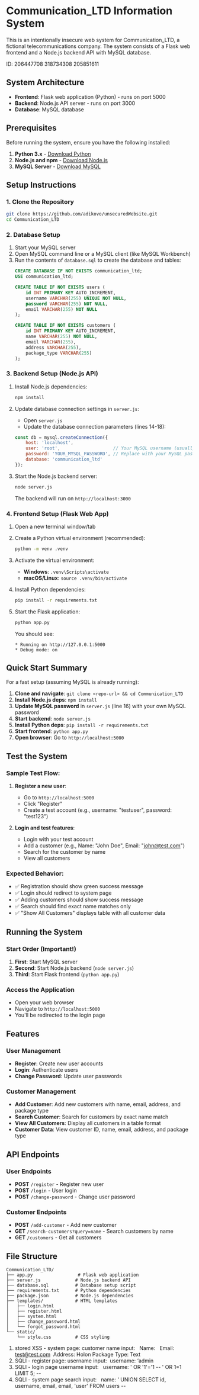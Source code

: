 # Communication_LTD Information System

This is an intentionally insecure web system for Communication_LTD, a fictional telecommunications company. The system consists of a Flask web frontend and a Node.js backend API with MySQL database.

ID: 206447708
    318734308
    205851611

## System Architecture

- **Frontend**: Flask web application (Python) - runs on port 5000
- **Backend**: Node.js API server - runs on port 3000  
- **Database**: MySQL database

## Prerequisites

Before running the system, ensure you have the following installed:

1. **Python 3.x** - [Download Python](https://www.python.org/downloads/)
2. **Node.js and npm** - [Download Node.js](https://nodejs.org/)
3. **MySQL Server** - [Download MySQL](https://dev.mysql.com/downloads/mysql/)

## Setup Instructions

### 1. Clone the Repository
```bash
git clone https://github.com/adikovo/unsecuredWebsite.git
cd Communication_LTD
```

### 2. Database Setup
1. Start your MySQL server
2. Open MySQL command line or a MySQL client (like MySQL Workbench)
3. Run the contents of `database.sql` to create the database and tables:
   ```sql
   CREATE DATABASE IF NOT EXISTS communication_ltd;
   USE communication_ltd;

   CREATE TABLE IF NOT EXISTS users (
       id INT PRIMARY KEY AUTO_INCREMENT,
       username VARCHAR(255) UNIQUE NOT NULL,
       password VARCHAR(255) NOT NULL,
       email VARCHAR(255) NOT NULL
   );

   CREATE TABLE IF NOT EXISTS customers (
       id INT PRIMARY KEY AUTO_INCREMENT,
       name VARCHAR(255) NOT NULL,
       email VARCHAR(255),
       address VARCHAR(255),
       package_type VARCHAR(255)
   );
   ```

### 3. Backend Setup (Node.js API)
1. Install Node.js dependencies:
   ```bash
   npm install
   ```

2. Update database connection settings in `server.js`:
   - Open `server.js`
   - Update the database connection parameters (lines 14-18):
   ```javascript
   const db = mysql.createConnection({
       host: 'localhost',
       user: 'root',                    // Your MySQL username (usually 'root')
       password: 'YOUR_MYSQL_PASSWORD', // Replace with your MySQL password
       database: 'communication_ltd'
   });
   ```

3. Start the Node.js backend server:
   ```bash
   node server.js
   ```
   The backend will run on `http://localhost:3000`

### 4. Frontend Setup (Flask Web App)
1. Open a new terminal window/tab
2. Create a Python virtual environment (recommended):
   ```bash
   python -m venv .venv
   ```

3. Activate the virtual environment:
   - **Windows**: `.venv\Scripts\activate`
   - **macOS/Linux**: `source .venv/bin/activate`

4. Install Python dependencies:
   ```bash
   pip install -r requirements.txt
   ```

5. Start the Flask application:
   ```bash
   python app.py
   ```
   You should see:
   ```
   * Running on http://127.0.0.1:5000
   * Debug mode: on
   ```

## Quick Start Summary

For a fast setup (assuming MySQL is already running):

1. **Clone and navigate**: `git clone <repo-url> && cd Communication_LTD`
2. **Install Node.js deps**: `npm install`
3. **Update MySQL password** in `server.js` (line 16) with your own MySQL password
4. **Start backend**: `node server.js`
5. **Install Python deps**: `pip install -r requirements.txt`
6. **Start frontend**: `python app.py`
7. **Open browser**: Go to `http://localhost:5000`

## Test the System

### Sample Test Flow:
1. **Register a new user**:
   - Go to `http://localhost:5000`
   - Click "Register"
   - Create a test account (e.g., username: "testuser", password: "test123")

2. **Login and test features**:
   - Login with your test account
   - Add a customer (e.g., Name: "John Doe", Email: "john@test.com")
   - Search for the customer by name
   - View all customers

### Expected Behavior:
- ✅ Registration should show green success message
- ✅ Login should redirect to system page
- ✅ Adding customers should show success message
- ✅ Search should find exact name matches only
- ✅ "Show All Customers" displays table with all customer data

## Running the System

### Start Order (Important!)
1. **First**: Start MySQL server
2. **Second**: Start Node.js backend (`node server.js`)
3. **Third**: Start Flask frontend (`python app.py`)

### Access the Application
- Open your web browser
- Navigate to `http://localhost:5000`
- You'll be redirected to the login page

## Features

### User Management
- **Register**: Create new user accounts
- **Login**: Authenticate users
- **Change Password**: Update user passwords

### Customer Management
- **Add Customer**: Add new customers with name, email, address, and package type
- **Search Customer**: Search for customers by exact name match
- **View All Customers**: Display all customers in a table format
- **Customer Data**: View customer ID, name, email, address, and package type

## API Endpoints

### User Endpoints
- **POST** `/register` - Register new user
- **POST** `/login` - User login
- **POST** `/change-password` - Change user password

### Customer Endpoints
- **POST** `/add-customer` - Add new customer
- **GET** `/search-customers?query=name` - Search customers by name
- **GET** `/customers` - Get all customers

## File Structure
```
Communication_LTD/
├── app.py                 # Flask web application
├── server.js             # Node.js backend API
├── database.sql          # Database setup script
├── requirements.txt      # Python dependencies
├── package.json          # Node.js dependencies
├── templates/            # HTML templates
│   ├── login.html
│   ├── register.html
│   ├── system.html
│   ├── change_password.html
│   └── forgot_password.html
└── static/
    └── style.css         # CSS styling
```
1. stored XSS - system page: customer name input:  
   Name: <script>alert('XSS Attack')</script> 
   Email: test@test.com 
   Address: Holon Package Type: Text 
2. SQLI - register page: username input: 
   username: ‘admin 
3. SQLI - login page username input:  
   username:  ' OR '1'='1 -- ' OR 1=1 LIMIT 5; -- 
4. SQLI - system page search input:  
   name: ' UNION SELECT id, username, email, email, 'user' FROM users --
